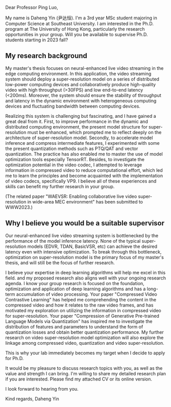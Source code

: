 Dear Professor Ping Luo,

My name is Daheng Yin (尹达恒). I'm a 3rd year MSc student majoring in Computer Science at Southeast University. I am interested in the Ph.D. program at The University of Hong Kong, particularly the research opportunities in your group. Will you be available to supervise Ph.D. students starting in 2023 fall?

## My research background

My master's thesis focuses on neural-enhanced live video streaming in the edge computing environment. In this application, the video streaming system should deploy a super-resolution model on a series of distributed low-power computing devices and collaboratively produce high-quality video with high throughput (>30FPS) and low end-to-end latency (<200ms). Moreover, the system should ensure the stability of throughput and latency in the dynamic environment with heterogeneous computing devices and fluctuating bandwidth between computing devices.

Realizing this system is challenging but fascinating, and I have gained a great deal from it. First, to improve performance in the dynamic and distributed computing environment, the present model structure for super-resolution must be enhanced, which prompted me to reflect deeply on the architecture of super-resolution model. Secondly, to accelerate model inference and compress intermediate features, I experimented with some the present quantization methods such as PTQ/QAT and vector quantization. The practice has also enabled me to master the use of model optimization tools especially TensorRT. Besides, to investigate the optimization potential in the video codec, I attempted to leverage information in compressed video to reduce computational effort, which led me to learn the principles and become acquainted with the implementation of video codecs, specifically VP9. I believe all of these experiences and skills can benefit my further research in your group.

(The related paper "WAEVSR: Enabling collaborative live video super-resolution in wide-area MEC environment" has been submitted to WWW2023.)

## Why I believe you would be a suitable supervisor

Our neural-enhanced live video streaming system is bottlenecked by the performance of the model inference latency. None of the typical super-resolution models (EDVR, TDAN, BasicVSR, etc) can achieve the desired latency even with intensive optimization. To break through this bottleneck, optimization on super-resolution model is the primary focus of my master's thesis, and will still be the focus of further research.

I believe your expertise in deep learning algorithms will help me excel in this field. and my proposed research also aligns well with your ongoing research agenda. I know your group research is focused on the foundation, optimization and application of deep learning algorithms and has a long-term accumulation of video processing. Your paper "Compressed Video Contrastive Learning" has helped me comprehending the content in the compressed video and how it relates to the raw video frames, and has motivated my exploration on utilizing the information in compressed video for super-resolution. Your paper "Compression of Generative Pre-trained Language Models via Quantization" has inspired me to investigate the distribution of features and parameters to understand the form of quantization losses and obtain better quantization performance. My further research on video super-resolution model optimization will also explore the linkage among compressed video, quantization and video super-resolution.

This is why your lab immediately becomes my target when I decide to apply for Ph.D.

It would be my pleasure to discuss research topics with you, as well as the value and strength I can bring. I'm willing to share my detailed research plan if you are interested.
Please find my attached CV or its online version.

I look forward to hearing from you.

Kind regards,
Daheng Yin